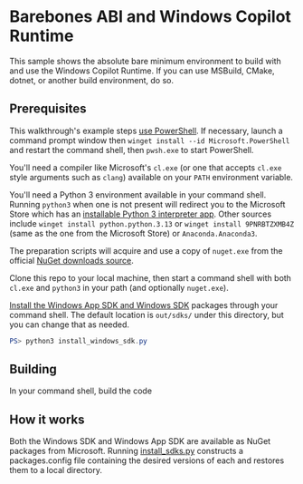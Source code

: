 # Barebones ABI and Windows Copilot Runtime

This sample shows the absolute bare minimum environment to build with and use
the Windows Copilot Runtime. If you can use MSBuild, CMake, dotnet, or another
build environment, do so.

## Prerequisites

This walkthrough's example steps [use PowerShell](https://learn.microsoft.com/powershell/).
If necessary, launch a command prompt window then `winget install --id Microsoft.PowerShell`
and restart the command shell, then `pwsh.exe` to start PowerShell.

You'll need a compiler like Microsoft's `cl.exe` (or one that accepts `cl.exe`
style arguments such as `clang`) available on your `PATH` environment variable.

You'll need a Python 3 environment available in your command shell. Running
`python3` when one is not present will redirect you to the Microsoft Store which
has an [installable Python 3 interpreter app](https://apps.microsoft.com/detail/9PNRBTZXMB4Z).
Other sources include `winget install python.python.3.13` or `winget install 9PNRBTZXMB4Z` (same as the one from
the Microsoft Store) or `Anaconda.Anaconda3`.

The preparation scripts will acquire and use a copy of `nuget.exe` from the official
[NuGet downloads source](https://www.nuget.org/downloads).

Clone this repo to your local machine, then start a command shell with both `cl.exe`
and `python3` in your path (and optionally `nuget.exe`).

[Install the Windows App SDK and Windows SDK](./install_windows_sdk.py) packages through
your command shell. The default location is `out/sdks/` under this directory, but
you can change that as needed.

```ps1
PS> python3 install_windows_sdk.py
```

## Building

In your command shell, build the code 

## How it works

Both the Windows SDK and Windows App SDK are available as NuGet packages from Microsoft.
Running [install_sdks.py](./install_sdks.py) constructs a packages.config file containing
the desired versions of each and restores them to a local directory.
